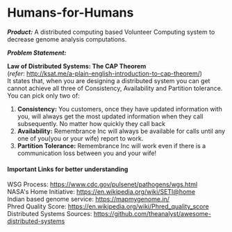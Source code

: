 # Humans-for-Humans

***Product:*** A distributed computing based Volunteer Computing system to decrease genome analysis computations.

***Problem Statement:***

**Law of Distributed Systems: The CAP Theorem**  
(_refer_: http://ksat.me/a-plain-english-introduction-to-cap-theorem/)  
It states that, when you are designing a distributed system you can get cannot achieve all three of Consistency, Availability and Partition tolerance. You can pick only two of:

1. **Consistency:** You customers, once they have updated information with you, will always get the most updated information when they call subsequently. No matter how quickly they call back
2. **Availability:** Remembrance Inc will always be available for calls until any one of you(you or your wife) report to work.
3. **Partition Tolerance:** Remembrance Inc will work even if there is a communication loss between you and your wife!

#### Important Links for better understanding
WSG Process: https://www.cdc.gov/pulsenet/pathogens/wgs.html  
NASA's Home Initiative: https://en.wikipedia.org/wiki/SETI@home  
Indian based genome service: https://mapmygenome.in/  
Phred Quality Score: https://en.wikipedia.org/wiki/Phred_quality_score  
Distributed Systems Sources: https://github.com/theanalyst/awesome-distributed-systems
